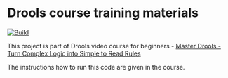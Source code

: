 # Drools course training materials
[![Build](https://github.com/aasaru/drools-training/actions/workflows/maven.yml/badge.svg)](https://github.com/aasaru/drools-training/actions/workflows/maven.yml)

This project is part of Drools video course for beginners - 
[Master Drools - Turn Complex Logic into Simple to Read Rules](https://www.udemy.com/course/master-drools/?referralCode=ED7C311E09498C940742 "Click to go to Udemy course")

The instructions how to run this code are given in the course.
